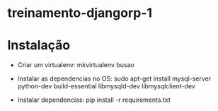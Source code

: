 treinamento-djangorp-1
======================

Instalação
===========

* Criar um virtualenv: mkvirtualenv busao

* Instalar as dependencias no OS: sudo apt-get install mysql-server python-dev build-essential libmysqld-dev libmysqlclient-dev

* Instalar dependencias: pip install -r requirements.txt 
